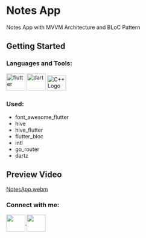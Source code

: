 # Notes App

Notes App with MVVM Architecture and BLoC Pattern

## Getting Started
<h3 align="left">Languages and Tools:</h3>
<p align="left"> 
        <img src="https://www.vectorlogo.zone/logos/flutterio/flutterio-icon.svg" alt="flutter" width="50" height="45"/> 
        <img src="https://www.vectorlogo.zone/logos/dartlang/dartlang-icon.svg" alt="dart" width="50" height="45"/>  
        <img src="https://raw.githubusercontent.com/isocpp/logos/master/cpp_logo.png" alt="C++ Logo" width="50" height="40" />
</p>

### Used:
*   font_awesome_flutter
*   hive
*   hive_flutter
*   flutter_bloc
*   intl
*   go_router
*   dartz

## Preview Video

[NotesApp.webm](https://github.com/Fady-Esam/1.-Roll-Dice/assets/146977882/9da1101c-06a1-4fdf-8d2b-f0b577504285)

<h3 align="left">Connect with me:</h3>
<p align="left">

<a href="https://www.linkedin.com/in/fadyesam/" target="_blank">
    <img align="center" src="https://raw.githubusercontent.com/rahuldkjain/github-profile-readme-generator/master/src/images/icons/Social/linked-in-alt.svg" height="45" width="50" />
</a> 

<a href="https://www.facebook.com/61550927962770" target="_blank">
    <img align="center" src="https://raw.githubusercontent.com/rahuldkjain/github-profile-readme-generator/master/src/images/icons/Social/facebook.svg" height="45" width="50"/>
</a>
